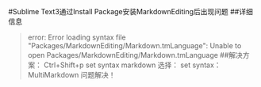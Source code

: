 #Sublime Text3通过Install Package安装MarkdownEditing后出现问题
##详细信息
>error: Error loading syntax file "Packages/MarkdownEditing/Markdown.tmLanguage": Unable to open Packages/MarkdownEditing/Markdown.tmLanguage
##解决方案：
> Ctrl+Shift+p 
set syntax markdown 
选择： 
set syntax：MultiMarkdown
问题解决！